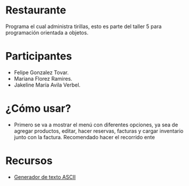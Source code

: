 # Restaurante
Programa el cual administra tirillas, esto es parte del taller 5 para programación orientada a objetos.
# Participantes
* Felipe Gonzalez Tovar.
* Mariana Florez Ramires.
* Jakeline María Avila Verbel.
# ¿Cómo usar?
* Primero se va a mostrar el menú con diferentes opciones, ya sea de agregar productos, editar, hacer reservas, facturas y cargar inventario junto con la factura. Recomendado hacer el recorrido ente
# Recursos
* [Generador de texto ASCII](https://www.ascii-art-generator.org/)
  


